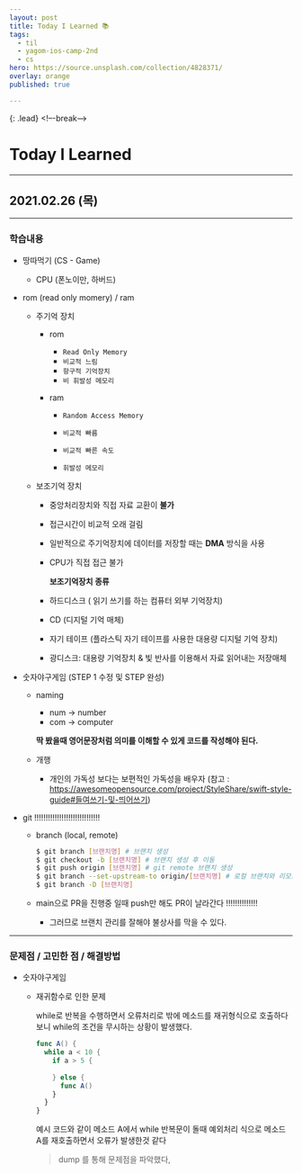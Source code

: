 ```yaml
---
layout: post
title: Today I Learned 📚
tags:
  - til
  - yagom-ios-camp-2nd
  - cs
hero: https://source.unsplash.com/collection/4828371/
overlay: orange
published: true

---
```


{: .lead}
<!–-break-–>

# Today I Learned

---

## 2021.02.26 (목)

---

### 학습내용

- 땅따먹기 (CS - Game)

  + CPU (폰노이만, 하버드)

- rom (read only momery) / ram 

  - 주기억 장치

    - rom

      - `Read Only Memory`
      - `비교적 느림`
      - `항구적 기억장치`
      - `비 휘발성 메모리`

    - ram

      - `Random Access Memory`

      - `비교적 빠름`

      - `비교적 빠른 속도`

      -  `휘발성 메모리`

        

  - 보조기억 장치

    - 중앙처리장치와 직접 자료 교환이 **불가**

    -  접근시간이 비교적 오래 걸림

    - 일반적으로 주기억장치에 데이터를 저장할 때는 **DMA** 방식을 사용

    - CPU가 직접 접근 불가

      

      **보조기억장치 종류**

    - 하드디스크 ( 읽기 쓰기를 하는 컴퓨터 외부 기억장치)

    - CD (디지털 기억 매체)

    - 자기 테이프 (플라스틱 자기 테이프를 사용한 대용량 디지털 기억 장치)

    - 광디스크: 대용량 기억장치 & 빛 반사를 이용해서 자료 읽어내는 저장매체

      

- 숫자야구게임 (STEP 1 수정 및 STEP 완성)

  - naming

    - num -> number
    - com -> computer

    **딱 봤을때 영어문장처럼 의미를 이해할 수 있게 코드를 작성해야 된다.**

  - 개행 

    - 개인의 가독성 보다는 보편적인 가독성을 배우자 (참고 : https://awesomeopensource.com/project/StyleShare/swift-style-guide#들여쓰기-및-띄어쓰기)

      

- git !!!!!!!!!!!!!!!!!!!!!!!!!!!!!

  - branch (local, remote)

    ```sh
    $ git branch [브랜치명] # 브랜치 생성
    $ git checkout -b [브랜치명] # 브랜치 생성 후 이동
    $ git push origin [브랜치명] # git remote 브랜치 생성
    $ git branch --set-upstream-to origin/[브랜치명] # 로컬 브랜치와 리모트 브랜치 연동
    $ git branch -D [브랜치명]
    ```

    

  - main으로 PR을 진행중 일때 push만 해도 PR이 날라간다 !!!!!!!!!!!!!!

    + 그러므로 브랜치 관리를 잘해야 불상사를 막을 수 있다.

---

### 문제점 / 고민한 점 / 해결방법

- 숫자야구게임 

  - 재귀함수로 인한 문제

    while로 반복을 수행하면서 오류처리로 밖에 메소드를 재귀형식으로 호출하다보니 while의 조건을 무시하는 상황이 발생했다.

    ```swift
    func A() {
      while a < 10 {
        if a > 5 {
          
        } else {
          func A()
        }
      }
    }
    ```

    예시 코드와 같이 메소드 A에서 while 반복문이 돌때 예외처리 식으로 메소드 A를 재호출하면서 오류가 발생한것 같다 

    > dump 를 통해 문제점을 파악했다,



